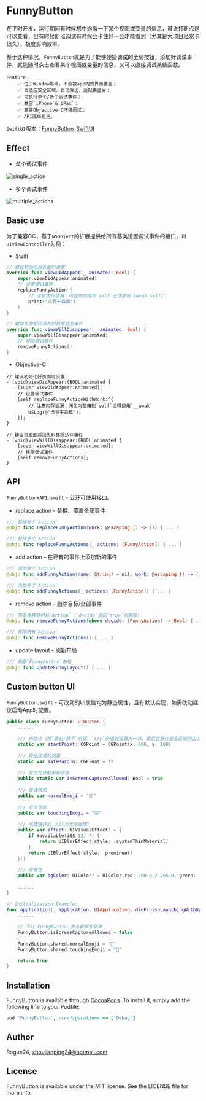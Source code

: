 # FunnyButton

在平时开发，运行期间有时候想中途看一下某个视图或变量的信息，虽说打断点是可以查看，但有时候断点调试有时候会卡住好一会才能看到（尤其是大项目经常卡很久），极度影响效率。

基于这种情况，`FunnyButton`就是为了能够便捷调试的全局按钮，添加好调试事件，就能随时点击查看某个视图或变量的信息，又可以直接调试某些函数。

    Feature：
        ✅ 位于Window层级，不会被app内的界面覆盖；
        ✅ 自适应安全区域，自动靠边，适配横竖屏；
        ✅ 可执行单个/多个调试事件；
        ✅ 兼容`iPhone`&`iPad`；
        ✅ 兼容Objective-C环境调试；
        ✅ API简单易用。

`SwiftUI`版本：[FunnyButton_SwiftUI](https://github.com/Rogue24/FunnyButton_SwiftUI)

## Effect
- 单个调试事件

![single_action](https://github.com/Rogue24/JPCover/raw/master/FunnyButton_SwiftUI/single_action.gif)

- 多个调试事件

![multiple_actions](https://github.com/Rogue24/JPCover/raw/master/FunnyButton_SwiftUI/multiple_actions.gif)

## Basic use

为了兼容OC，基于`NSObject`的扩展提供给所有基类设置调试事件的接口，以`UIViewController`为例：

- Swift
```swift
// 建议初始化好页面时设置
override func viewDidAppear(_ animated: Bool) {
    super.viewDidAppear(animated)
    // 设置调试事件
    replaceFunnyAction {
        // 注意内存泄漏：闭包内部用到`self`记得使用`[weak self]`
        print("点我干森莫")
    }
}

// 建议页面即将消失时移除这些事件
override func viewWillDisappear(_ animated: Bool) {
    super.viewWillDisappear(animated)
    // 移除调试事件
    removeFunnyActions()
}
```

- Objective-C
```objc
// 建议初始化好页面时设置
- (void)viewDidAppear:(BOOL)animated {
    [super viewDidAppear:animated];
    // 设置调试事件
    [self replaceFunnyActionWithWork:^{
        // 注意内存泄漏：闭包内部用到`self`记得使用`__weak`
        NSLog(@"点我干森莫");
    }];
}

// 建议页面即将消失时移除这些事件
- (void)viewWillDisappear:(BOOL)animated {
    [super viewWillDisappear:animated];
    // 移除调试事件
    [self removeFunnyActions];
}
```

## API

`FunnyButton+API.swift` - 公开可使用接口。

- replace action - 替换、覆盖全部事件
```swift
/// 替换单个`Action`
@objc func replaceFunnyAction(work: @escaping () -> ()) { ... }

/// 替换多个`Action`
@objc func replaceFunnyActions(_ actions: [FunnyAction]) { ... }
```

- add action - 在已有的事件上添加新的事件
```swift
/// 添加单个`Action`
@objc func addFunnyAction(name: String? = nil, work: @escaping () -> ()) { ... }

/// 添加多个`Action`
@objc func addFunnyActions(_ actions: [FunnyAction]) { ... }
```

- remove action - 删除目标/全部事件
```swift
/// 带条件移除目标`Action`（`decide`返回`true`则删除）
@objc func removeFunnyActions(where decide: (FunnyAction) -> Bool) { ... }

/// 移除所有`Action`
@objc func removeFunnyActions() { ... }
```
    
- update layout - 刷新布局
```swift
/// 刷新`FunnyButton`布局
@objc func updateFunnyLayout() { ... }
```

## Custom button UI 

`FunnyButton.swift` - 可改动的UI属性均为静态属性，且有默认实现，如需改动建议启动App时配置。

```swift
public class FunnyButton: UIButton {
    ......
    
    /// 初始点（想`靠右/靠下`的话，`x/y`的值就设置大一点，最后会靠在安全区域的边上）
    static var startPoint: CGPoint = CGPoint(x: 600, y: 100)
    
    /// 安全区域的边距
    static var safeMargin: CGFloat = 12
    
    /// 是否允许截屏和录屏
    public static var isScreenCaptureAllowed: Bool = true
    
    /// 普通状态
    public var normalEmoji = "😛"
    
    /// 点击状态
    public var touchingEmoji = "😝"
    
    /// 毛玻璃样式（nil为无毛玻璃）
    public var effect: UIVisualEffect? = {
        if #available(iOS 13, *) {
            return UIBlurEffect(style: .systemThinMaterial)
        }
        return UIBlurEffect(style: .prominent)
    }()
    
    /// 背景色
    public var bgColor: UIColor? = UIColor(red: 200.0 / 255.0, green: 100.0 / 255.0, blue: 100.0 / 255.0, alpha: 0.2)
    
    ......
}

// Initialization Example:
func application(_ application: UIApplication, didFinishLaunchingWithOptions launchOptions: [UIApplication.LaunchOptionsKey: Any]?) -> Bool {
    ......
    
    // 不让 FunnyButton 参与截屏和录屏
    FunnyButton.isScreenCaptureAllowed = false
    
    FunnyButton.shared.normalEmoji = "🦖"
    FunnyButton.shared.touchingEmoji = "🐲"

    return true
}
```

## Installation

FunnyButton is available through [CocoaPods](https://cocoapods.org). To install
it, simply add the following line to your Podfile:

```ruby
pod 'FunnyButton', :configurations => ['Debug']
```

## Author

Rogue24, zhoujianping24@hotmail.com

## License

FunnyButton is available under the MIT license. See the LICENSE file for more info.
